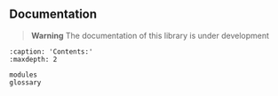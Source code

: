```{include} ../README.md
```

## Documentation

> **Warning**
> The documentation of this library is under development


```{toctree}
:caption: 'Contents:'
:maxdepth: 2

modules
glossary

```

